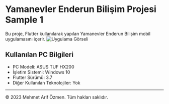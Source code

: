 # Yamanevler Enderun Bilişim Projesi Sample 1
Bu proje, Flutter kullanılarak yapılan Yamanevler Enderun Bilişim mobil uygulamasını içerir.
![Uygulama Görseli]((https://hizliresim.com/fobil29))
## Kullanılan PC Bilgileri
- PC Modeli: ASUS TUF HX200
- İşletim Sistemi: Windows 10
- Flutter Sürümü: 3.7
- Diğer Kullanılan Teknolojiler: Yok
---
© 2023 Mehmet Arif Özmen. Tüm hakları saklıdır.
